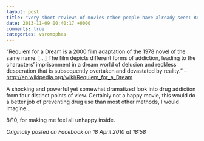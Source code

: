 ```yaml
---
layout: post
title: "Very short reviews of movies other people have already seen: Requiem for a Dream [2000]"
date: 2013-11-09 00:40:17 +0000
comments: true
categories: vsromophas
---
```


“Requiem for a Dream is a 2000 film adaptation of the 1978 novel of the same name. [...] The film depicts different forms of addiction, leading to the characters’ imprisonment in a dream world of delusion and reckless desperation that is subsequently overtaken and devastated by reality.” – http://en.wikipedia.org/wiki/Requiem_for_a_Dream

A shocking and powerful yet somewhat dramatized look into drug addiction from four distinct points of view. Certainly not a happy movie, this would do a better job of preventing drug use than most other methods, I would imagine…

8/10, for making me feel all unhappy inside.

*Originally posted on Facebook on 18 April 2010 at 18:58*